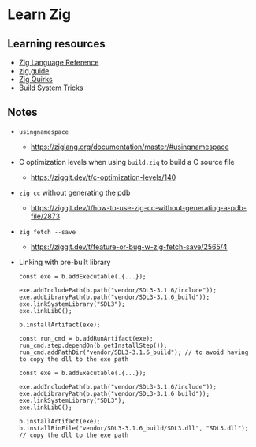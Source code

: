 # Learn Zig

## Learning resources

- [Zig Language Reference](https://ziglang.org/documentation/master/)
- [zig.guide](https://zig.guide)
- [Zig Quirks](https://www.openmymind.net/Zig-Quirks/)
- [Build System Tricks](https://ziggit.dev/t/build-system-tricks/)

## Notes

- `usingnamespace`
    - <https://ziglang.org/documentation/master/#usingnamespace>

- C optimization levels when using `build.zig` to build a C source file
    - <https://ziggit.dev/t/c-optimization-levels/140>

- `zig cc` without generating the pdb
    - <https://ziggit.dev/t/how-to-use-zig-cc-without-generating-a-pdb-file/2873>

- `zig fetch --save`
    - <https://ziggit.dev/t/feature-or-bug-w-zig-fetch-save/2565/4>

- Linking with pre-built library
    ```zig
    const exe = b.addExecutable(.{...});

    exe.addIncludePath(b.path("vendor/SDL3-3.1.6/include"));
    exe.addLibraryPath(b.path("vendor/SDL3-3.1.6_build"));
    exe.linkSystemLibrary("SDL3");
    exe.linkLibC();

    b.installArtifact(exe);

    const run_cmd = b.addRunArtifact(exe);
    run_cmd.step.dependOn(b.getInstallStep());
    run_cmd.addPathDir("vendor/SDL3-3.1.6_build"); // to avoid having to copy the dll to the exe path
    ```

    ```zig
    const exe = b.addExecutable(.{...});

    exe.addIncludePath(b.path("vendor/SDL3-3.1.6/include"));
    exe.addLibraryPath(b.path("vendor/SDL3-3.1.6_build"));
    exe.linkSystemLibrary("SDL3");
    exe.linkLibC();

    b.installArtifact(exe);
    b.installBinFile("vendor/SDL3-3.1.6_build/SDL3.dll", "SDL3.dll");  // copy the dll to the exe path
    ```
